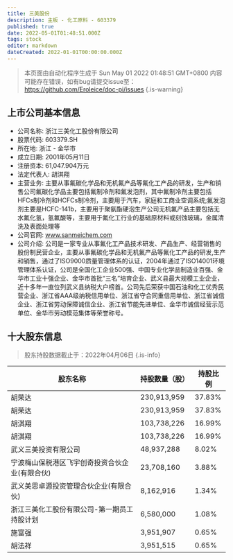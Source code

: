 ```yaml
---
title: 三美股份
description: 主板 - 化工原料 - 603379
published: true
date: 2022-05-01T01:48:51.000Z
tags: stock
editor: markdown
dateCreated: 2022-01-01T00:00:00.000Z
---
```


> 本页面由自动化程序生成于 Sun May 01 2022 01:48:51 GMT+0800
> 内容可能存在错误，如有bug请提交issue至：https://github.com/Eroleice/doc-pi/issues
{.is-warning}

## 上市公司基本信息
- 公司名称: 浙江三美化工股份有限公司
- 股票代码: 603379.SH
- 所在地: 浙江 - 金华市
- 成立日期: 2001年05月11日
- 注册资本: 61,047.904万元
- 法定代表人: 胡淇翔
- 主营业务: 主要从事氟碳化学品和无机氟产品等氟化工产品的研发，生产和销售公司氟碳化学品主要包括氟制冷剂和氟发泡剂，其中氟制冷剂主要包括HFCs制冷剂和HCFCs制冷剂，主要用于汽车，家庭和工商业空调系统;氟发泡剂主要是HCFC-141b，主要用于聚氨酯硬泡生产公司无机氟产品主要包括无水氟化氢，氢氟酸等，主要用于氟化工行业的基础原材料或刻蚀玻璃，金属清洗及表面处理等
- 公司官网: www.sanmeichem.com
- 公司介绍: 公司是一家专业从事氟化工产品技术研发、产品生产、经营销售的股份制民营企业，主要从事氟碳化学品和无机氟产品等氟化工产品的研发,生产和销售，通过了ISO9000质量管理体系的认证，2004年通过了ISO14001环境管理体系认证，公司是全国化工企业500强、中国专业化学品制造业百强、金华市工业十强企业、金华市首批“三名”培育企业、武义县最大规模工业企业，近十多年一直位列武义县纳税大户榜首。公司先后荣获中国石油和化工优秀民营企业、浙江省AAA级纳税信用单位、浙江省守合同重信用单位、浙江省诚信企业、浙江省劳动保障诚信企业、浙江省节能先进单位、金华市诚信经营示范单位、金华市劳动模范集体等荣誉称号。


## 十大股东信息
> 股东持股数据截止于：2022年04月06日
{.is-info}

| 股东名称 | 持股数量（股） | 持股比例 |
| --- | --- | --- |
| 胡荣达 | 230,913,959 | 37.83% |
| 胡荣达 | 230,913,959 | 37.83% |
| 胡淇翔 | 103,738,226 | 16.99% |
| 胡淇翔 | 103,738,226 | 16.99% |
| 武义三美投资有限公司 | 48,937,288 | 8.02% |
| 宁波梅山保税港区飞宇创奇投资合伙企业(有限合伙) | 23,708,160 | 3.88% |
| 武义美思卓源投资管理合伙企业(有限合伙) | 8,162,916 | 1.34% |
| 浙江三美化工股份有限公司-第一期员工持股计划 | 6,580,000 | 1.08% |
| 施富强 | 3,951,907 | 0.65% |
| 胡法祥 | 3,951,515 | 0.65% |





